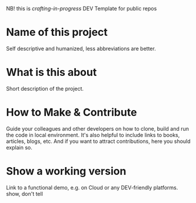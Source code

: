 NB! this is _crafting-in-progress_ DEV Template for public repos       

# Name of this project   

Self descriptive and humanized, less abbreviations are better.    


# What is this about   

Short description of the project.  
 

# How to Make & Contribute      
Guide your colleagues and other developers on how to clone, build and run the code in local environment.
It's also helpful to include links to books, articles, blogs, etc.
And if you want to attract contributions, here you should explain so.   

# Show a working version    
Link to a functional demo, e.g. on Cloud or any DEV-friendly platforms.   
show, don't tell  
